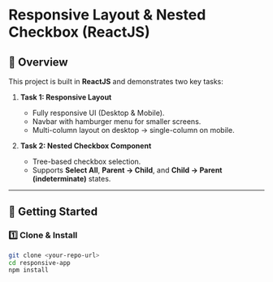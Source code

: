 # Responsive Layout & Nested Checkbox (ReactJS)

## 📌 Overview
This project is built in **ReactJS** and demonstrates two key tasks:

1. **Task 1: Responsive Layout**
   - Fully responsive UI (Desktop & Mobile).
   - Navbar with hamburger menu for smaller screens.
   - Multi-column layout on desktop → single-column on mobile.

2. **Task 2: Nested Checkbox Component**
   - Tree-based checkbox selection.
   - Supports **Select All**, **Parent → Child**, and **Child → Parent (indeterminate)** states.

---

## 🚀 Getting Started

### 1️⃣ Clone & Install
```bash
git clone <your-repo-url>
cd responsive-app
npm install
